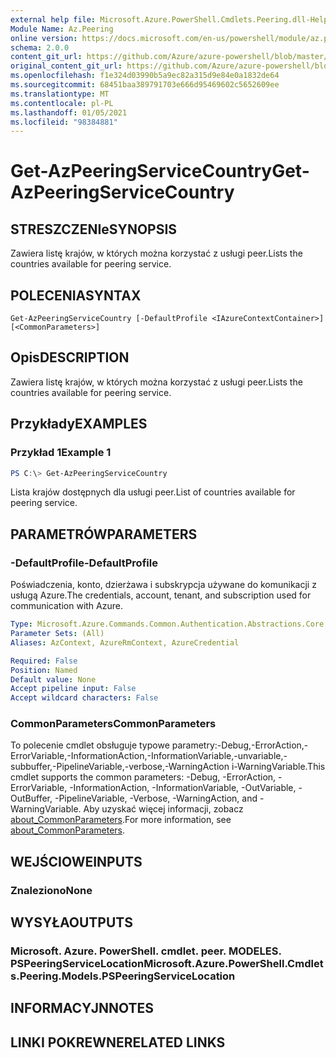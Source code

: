 ```yaml
---
external help file: Microsoft.Azure.PowerShell.Cmdlets.Peering.dll-Help.xml
Module Name: Az.Peering
online version: https://docs.microsoft.com/en-us/powershell/module/az.peering/get-azpeeringservicecountry
schema: 2.0.0
content_git_url: https://github.com/Azure/azure-powershell/blob/master/src/Peering/Peering/help/Get-AzPeeringServiceCountry.md
original_content_git_url: https://github.com/Azure/azure-powershell/blob/master/src/Peering/Peering/help/Get-AzPeeringServiceCountry.md
ms.openlocfilehash: f1e324d03990b5a9ec82a315d9e84e0a1832de64
ms.sourcegitcommit: 68451baa389791703e666d95469602c5652609ee
ms.translationtype: MT
ms.contentlocale: pl-PL
ms.lasthandoff: 01/05/2021
ms.locfileid: "98384881"
---
```

# <span data-ttu-id="e45e4-101">Get-AzPeeringServiceCountry</span><span class="sxs-lookup"><span data-stu-id="e45e4-101">Get-AzPeeringServiceCountry</span></span>

## <span data-ttu-id="e45e4-102">STRESZCZENIe</span><span class="sxs-lookup"><span data-stu-id="e45e4-102">SYNOPSIS</span></span>
<span data-ttu-id="e45e4-103">Zawiera listę krajów, w których można korzystać z usługi peer.</span><span class="sxs-lookup"><span data-stu-id="e45e4-103">Lists the countries available for peering service.</span></span>

## <span data-ttu-id="e45e4-104">POLECENIA</span><span class="sxs-lookup"><span data-stu-id="e45e4-104">SYNTAX</span></span>

```
Get-AzPeeringServiceCountry [-DefaultProfile <IAzureContextContainer>] [<CommonParameters>]
```

## <span data-ttu-id="e45e4-105">Opis</span><span class="sxs-lookup"><span data-stu-id="e45e4-105">DESCRIPTION</span></span>
<span data-ttu-id="e45e4-106">Zawiera listę krajów, w których można korzystać z usługi peer.</span><span class="sxs-lookup"><span data-stu-id="e45e4-106">Lists the countries available for peering service.</span></span>

## <span data-ttu-id="e45e4-107">Przykłady</span><span class="sxs-lookup"><span data-stu-id="e45e4-107">EXAMPLES</span></span>

### <span data-ttu-id="e45e4-108">Przykład 1</span><span class="sxs-lookup"><span data-stu-id="e45e4-108">Example 1</span></span>
```powershell
PS C:\> Get-AzPeeringServiceCountry
```

<span data-ttu-id="e45e4-109">Lista krajów dostępnych dla usługi peer.</span><span class="sxs-lookup"><span data-stu-id="e45e4-109">List of countries available for peering service.</span></span>

## <span data-ttu-id="e45e4-110">PARAMETRÓW</span><span class="sxs-lookup"><span data-stu-id="e45e4-110">PARAMETERS</span></span>

### <span data-ttu-id="e45e4-111">-DefaultProfile</span><span class="sxs-lookup"><span data-stu-id="e45e4-111">-DefaultProfile</span></span>
<span data-ttu-id="e45e4-112">Poświadczenia, konto, dzierżawa i subskrypcja używane do komunikacji z usługą Azure.</span><span class="sxs-lookup"><span data-stu-id="e45e4-112">The credentials, account, tenant, and subscription used for communication with Azure.</span></span>

```yaml
Type: Microsoft.Azure.Commands.Common.Authentication.Abstractions.Core.IAzureContextContainer
Parameter Sets: (All)
Aliases: AzContext, AzureRmContext, AzureCredential

Required: False
Position: Named
Default value: None
Accept pipeline input: False
Accept wildcard characters: False
```

### <span data-ttu-id="e45e4-113">CommonParameters</span><span class="sxs-lookup"><span data-stu-id="e45e4-113">CommonParameters</span></span>
<span data-ttu-id="e45e4-114">To polecenie cmdlet obsługuje typowe parametry:-Debug,-ErrorAction,-ErrorVariable,-InformationAction,-InformationVariable,-unvariable,-subbuffer,-PipelineVariable,-verbose,-WarningAction i-WarningVariable.</span><span class="sxs-lookup"><span data-stu-id="e45e4-114">This cmdlet supports the common parameters: -Debug, -ErrorAction, -ErrorVariable, -InformationAction, -InformationVariable, -OutVariable, -OutBuffer, -PipelineVariable, -Verbose, -WarningAction, and -WarningVariable.</span></span> <span data-ttu-id="e45e4-115">Aby uzyskać więcej informacji, zobacz [about_CommonParameters](http://go.microsoft.com/fwlink/?LinkID=113216).</span><span class="sxs-lookup"><span data-stu-id="e45e4-115">For more information, see [about_CommonParameters](http://go.microsoft.com/fwlink/?LinkID=113216).</span></span>

## <span data-ttu-id="e45e4-116">WEJŚCIOWE</span><span class="sxs-lookup"><span data-stu-id="e45e4-116">INPUTS</span></span>

### <span data-ttu-id="e45e4-117">Znaleziono</span><span class="sxs-lookup"><span data-stu-id="e45e4-117">None</span></span>

## <span data-ttu-id="e45e4-118">WYSYŁA</span><span class="sxs-lookup"><span data-stu-id="e45e4-118">OUTPUTS</span></span>

### <span data-ttu-id="e45e4-119">Microsoft. Azure. PowerShell. cmdlet. peer. MODELES. PSPeeringServiceLocation</span><span class="sxs-lookup"><span data-stu-id="e45e4-119">Microsoft.Azure.PowerShell.Cmdlets.Peering.Models.PSPeeringServiceLocation</span></span>

## <span data-ttu-id="e45e4-120">INFORMACYJN</span><span class="sxs-lookup"><span data-stu-id="e45e4-120">NOTES</span></span>

## <span data-ttu-id="e45e4-121">LINKI POKREWNE</span><span class="sxs-lookup"><span data-stu-id="e45e4-121">RELATED LINKS</span></span>
